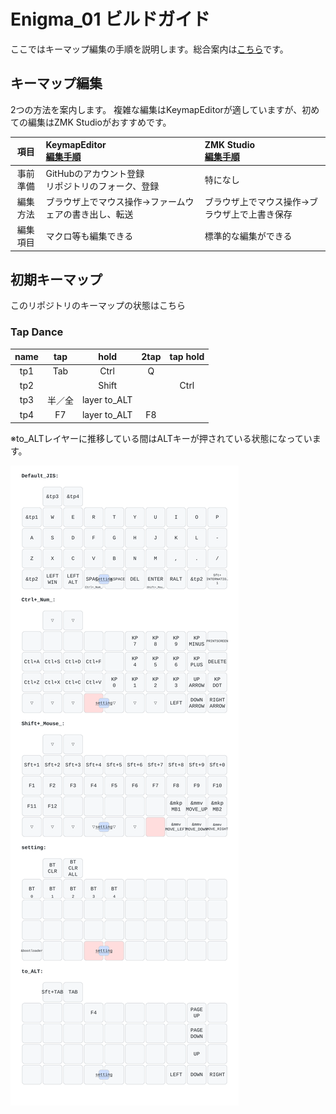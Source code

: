# Enigma_01 ビルドガイド  

ここではキーマップ編集の手順を説明します。総合案内は[こちら](https://github.com/nazuna293/Enigma_01)です。

## キーマップ編集  

2つの方法を案内します。
複雑な編集はKeymapEditorが適していますが、初めての編集はZMK Studioがおすすめです。  

|項目|KeymapEditor<br>[編集手順](docs/KeymapEditor.md)|ZMK Studio<br>[編集手順](docs/ZMK_Studio.md)|  
|:-:|:-|:-|  
|事前準備|GitHubのアカウント登録<br>リポジトリのフォーク、登録|特になし|  
|編集方法|ブラウザ上でマウス操作→ファームウェアの書き出し、転送|ブラウザ上でマウス操作→ブラウザ上で上書き保存|  
|編集項目| マクロ等も編集できる|標準的な編集ができる|  

## 初期キーマップ
このリポジトリのキーマップの状態はこちら

### Tap Dance
|name|tap|hold|2tap|tap hold|
|:-:|:-:|:-:|:-:|:-:|
|tp1|Tab|Ctrl|Q||
|tp2||Shift||Ctrl|
|tp3|半／全|layer to_ALT|||
|tp4|F7|layer to_ALT|F8||

※to_ALTレイヤーに推移している間はALTキーが押されている状態になっています。

![](https://raw.githubusercontent.com/nazuna293/zmk-keyboard-Enigma_01/main/keymap-drawer/Enigma_01_a.svg)
